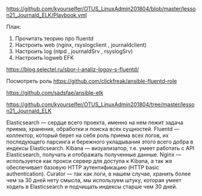 https://github.com/kyourselfer/OTUS_LinuxAdmin201804/blob/master/lesson21_Journald_ELK/Playbook.yml




План:
1) Прочитать теорию про fluentd
1) Настроить web (nginx, rsyslogclient , journaldclient)
2) Настроить log (ntpd , journaldSrv , rsyslogSrv)
2) Настроить logweb EFK 



https://blog.selectel.ru/sbor-i-analiz-logov-s-fluentd/


Посмотреть роль
https://github.com/clickfreak/ansible-fluentd-role

https://github.com/sadsfae/ansible-elk


https://github.com/kyourselfer/OTUS_LinuxAdmin201804/tree/master/lesson21_Journald_ELK

Elasticsearch — сердце всего проекта, именно на нем лежит задача приема, хранения, обработки и поиска всех сущностей.
Fluentd — коллектор, который берет на себя роль приема всех логов, их последующего парсинга и бережного укладывания этого всего добра в индексы Elasticsearch.
Kibana — визуализатор, т.е. умеет работать с API Elasticsearch, получать и отображать полученные данные.
Nginx — используется как прокси сервер для доступа к Kibana, а так же обеспечивает базовую HTTP аутентификацию (HTTP basic authentication).
Curator — так как логи, в нашем случае, хранить более чем за 30 дней нету смысла, мы используем штуку, которая умеет ходить в Elasticsearch и подчищать индексы старше чем 30 дней.